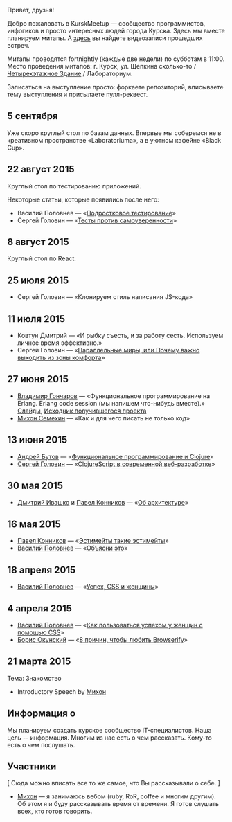 Привет, друзья!

Добро пожаловать в KurskMeetup — сообщество программистов, инфогиков и просто интересных людей города Курска. Здесь мы вместе планируем митапы. А [здесь](http://www.youtube.com/channel/UCTyKgAbpgMEwfETFEE4aFpw) вы найдете видеозаписи прошедших встреч.

Митапы проводятся fortnightly (каждые две недели) по субботам в 11:00. Место проведения митапов: г. Курск, ул. Щепкина сколько-то / [Четырехэтажное Здание](https://goo.gl/maps/dVhAv) / Лабораториум.

Записаться на выступление просто: форкаете репозиторий, вписываете тему выступления и присылаете пулл-реквест.

## 5 сентября

Уже скоро круглый стол по базам данных. Впервые мы соберемся не в креативном пространстве &laquo;Laboratoriumа&raquo;, а в уютном кафейне &laquo;Black Cup&raquo;.

## 22 август 2015 

Круглый стол по тестированию приложений.

Некоторые статьи, которые появились после него:

* Василий Половнев — &laquo;[Подростковое тестирование](http://vasily.polovnyov.ru/posts/teenage-testing.html)&raquo;
* Сергей Головин — &laquo;[Тесты против самоуверенности](http://daynin.github.io/post/tests-vs-self-confidence/)&raquo;

## 8 август 2015 

Круглый стол по React.

## 25 июля 2015

* Сергей Головин — &laquo;Клонируем стиль написания JS-кода&raquo;

## 11 июля 2015

* Ковтун Дмитрий — &laquo;И рыбку съесть, и за работу сесть. Используем личное время эффективно.&raquo;
* Сергей Головин — &laquo;[Параллельные миры, или Почему важно выходить из зоны комфорта](http://daynin.github.io/parallel-worlds/#/)&raquo;

## 27 июня 2015

* [Владимир Гончаров](https://github.com/cleverfox) — &laquo;Функциональное программирование на Erlang. Erlang code session (мы напишем что-нибудь вместе).&raquo;
  [Слайды](https://github.com/cleverfox/erlang_presentation),
  [Исходник получившегося проекта](https://github.com/kurskmeetup/erlang_demo_chat)
* [Михон Семехин](https://github.com/diversiya) — &laquo;Как и для чего писать не только код&raquo;

## 13 июня 2015

* [Андрей Бутов](https://github.com/abtv) — &laquo;[Функциональное программирование и Clojure](http://abtv.github.io/fp-clojure-presentation/#/)&raquo;
* [Сергей Головин](https://github.com/daynin) — &laquo;[ClojureScript в современной веб-разработке](http://daynin.github.io/clojurescript-presentation/#/)&raquo;

## 30 мая 2015

* [Дмитрий Ивашко](https://github.com/dmitriiivashko) и [Павел Конников](https://github.com/pakon) — &laquo;[Об архитектуре](http://www.youtube.com/watch?v=e2BSKtdNFJY)&raquo;

## 16 мая 2015

* [Павел Конников](https://github.com/pakon) — &laquo;[Эстимейты такие эстимейты](https://docs.google.com/presentation/d/1QVVE2ofs9FISixWOXFtKmUJua-Re-e0acxrAQ28vnXs/edit)&raquo;
* [Василий Половнев](https://github.com/vast) — &laquo;[Объясни это](http://kurskmeetup.github.io/explain-this-keynote/)&raquo;


## 18 апреля 2015

* [Василий Половнев](https://github.com/vast) — &laquo;[Успех, CSS и женщины](http://kurskmeetup.github.io/keynote-success-with-css/part2.html)&raquo;

## 4 апреля 2015

* [Василий Половнев](https://github.com/vast) — &laquo;[Как пользоваться успехом у женщин с помощью CSS](https://kurskmeetup.github.io/keynote-success-with-css)&raquo;
* [Борис Окунский](https://github.com/inca) — &laquo;[8 причин, чтобы любить Browserify](https://kurskmeetup.github.io/keynote-browserify)&raquo;

## 21 марта 2015

Тема: Знакомство

* Introductory Speech by [Михон](https://github.com/diversiya)

## Информация о

Мы планируем создать курское сообщество IT-специалистов. Наша цель -- информация.
Многим из нас есть о чем рассказать. Кому-то есть о чем послушать.

## Участники


[ Сюда можно вписать все то же самое, что Вы рассказывали о себе. ]

* [Михон](https://github.com/diversiya) — я занимаюсь вебом (ruby, RoR, coffee и многим другим). Об этом я и буду рассказывать время от времени. Я готов слушать всех, кто готов говорить.

